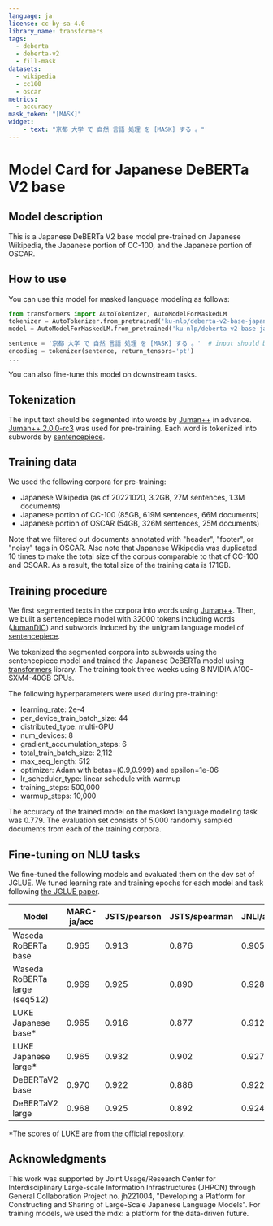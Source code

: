 ```yaml
---
language: ja
license: cc-by-sa-4.0
library_name: transformers
tags:
  - deberta
  - deberta-v2
  - fill-mask
datasets:
  - wikipedia
  - cc100
  - oscar
metrics:
  - accuracy
mask_token: "[MASK]"
widget:
    - text: "京都 大学 で 自然 言語 処理 を [MASK] する 。"
---
```


# Model Card for Japanese DeBERTa V2 base

## Model description

This is a Japanese DeBERTa V2 base model pre-trained on Japanese Wikipedia, the Japanese portion of CC-100, and the Japanese portion of OSCAR.

## How to use

You can use this model for masked language modeling as follows:

```python
from transformers import AutoTokenizer, AutoModelForMaskedLM
tokenizer = AutoTokenizer.from_pretrained('ku-nlp/deberta-v2-base-japanese')
model = AutoModelForMaskedLM.from_pretrained('ku-nlp/deberta-v2-base-japanese')

sentence = '京都 大学 で 自然 言語 処理 を [MASK] する 。'  # input should be segmented into words by Juman++ in advance
encoding = tokenizer(sentence, return_tensors='pt')
...
```

You can also fine-tune this model on downstream tasks.

## Tokenization

The input text should be segmented into words by [Juman++](https://github.com/ku-nlp/jumanpp) in advance. [Juman++ 2.0.0-rc3](https://github.com/ku-nlp/jumanpp/releases/tag/v2.0.0-rc3) was used for pre-training. Each word is tokenized into subwords by [sentencepiece](https://github.com/google/sentencepiece).

## Training data

We used the following corpora for pre-training:

- Japanese Wikipedia (as of 20221020, 3.2GB, 27M sentences, 1.3M documents)
- Japanese portion of CC-100 (85GB, 619M sentences, 66M documents)
- Japanese portion of OSCAR (54GB, 326M sentences, 25M documents)

Note that we filtered out documents annotated with "header", "footer", or "noisy" tags in OSCAR.
Also note that Japanese Wikipedia was duplicated 10 times to make the total size of the corpus comparable to that of CC-100 and OSCAR. As a result, the total size of the training data is 171GB.

## Training procedure

We first segmented texts in the corpora into words using [Juman++](https://github.com/ku-nlp/jumanpp).
Then, we built a sentencepiece model with 32000 tokens including words ([JumanDIC](https://github.com/ku-nlp/JumanDIC)) and subwords induced by the unigram language model of [sentencepiece](https://github.com/google/sentencepiece).

We tokenized the segmented corpora into subwords using the sentencepiece model and trained the Japanese DeBERTa model using [transformers](https://github.com/huggingface/transformers) library.
The training took three weeks using 8 NVIDIA A100-SXM4-40GB GPUs.

The following hyperparameters were used during pre-training:

- learning_rate: 2e-4
- per_device_train_batch_size: 44
- distributed_type: multi-GPU
- num_devices: 8
- gradient_accumulation_steps: 6
- total_train_batch_size: 2,112
- max_seq_length: 512
- optimizer: Adam with betas=(0.9,0.999) and epsilon=1e-06
- lr_scheduler_type: linear schedule with warmup
- training_steps: 500,000
- warmup_steps: 10,000

The accuracy of the trained model on the masked language modeling task was 0.779.
The evaluation set consists of 5,000 randomly sampled documents from each of the training corpora.

## Fine-tuning on NLU tasks

We fine-tuned the following models and evaluated them on the dev set of JGLUE.
We tuned learning rate and training epochs for each model and task following [the JGLUE paper](https://www.jstage.jst.go.jp/article/jnlp/30/1/30_63/_pdf/-char/ja).

| Model                         | MARC-ja/acc | JSTS/pearson | JSTS/spearman | JNLI/acc | JSQuAD/EM | JSQuAD/F1 | JComQA/acc |
|-------------------------------|-------------|--------------|---------------|----------|-----------|-----------|------------|
| Waseda RoBERTa base           | 0.965       | 0.913        | 0.876         | 0.905    | 0.853     | 0.916     | 0.853      |
| Waseda RoBERTa large (seq512) | 0.969       | 0.925        | 0.890         | 0.928    | 0.910     | 0.955     | 0.900      |
| LUKE Japanese base*           | 0.965       | 0.916        | 0.877         | 0.912    | -         | -         | 0.842      |
| LUKE Japanese large*          | 0.965       | 0.932        | 0.902         | 0.927    | -         | -         | 0.893      |
| DeBERTaV2 base                | 0.970       | 0.922        | 0.886         | 0.922    | 0.899     | 0.951     | 0.873      |
| DeBERTaV2 large               | 0.968       | 0.925        | 0.892         | 0.924    | 0.912     | 0.959     | 0.890      |

*The scores of LUKE are from [the official repository](https://github.com/studio-ousia/luke).

## Acknowledgments

This work was supported by Joint Usage/Research Center for Interdisciplinary Large-scale Information Infrastructures (JHPCN) through General Collaboration Project no. jh221004, "Developing a Platform for Constructing and Sharing of Large-Scale Japanese Language Models".
For training models, we used the mdx: a platform for the data-driven future.
